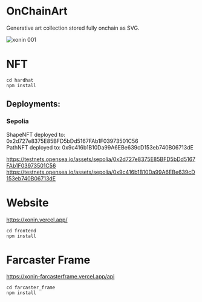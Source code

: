 # OnChainArt 

Generative art collection stored fully onchain as SVG.

![xonin 001](https://github.com/phdargen/onChainArt/assets/29732335/3e90a293-a8a0-49f6-bc34-b58c48bde36e)

# NFT 
```shell
cd hardhat
npm install
```
## Deployments:

### Sepolia
ShapeNFT deployed to: 0x2d727e8375E85BFD5bDd5167FAb1F03973501C56  
PathNFT deployed to: 0x9c416b1B10Da99A6EBe639cD153eb740B06713dE  

https://testnets.opensea.io/assets/sepolia/0x2d727e8375E85BFD5bDd5167FAb1F03973501C56
https://testnets.opensea.io/assets/sepolia/0x9c416b1B10Da99A6EBe639cD153eb740B06713dE

# Website

https://xonin.vercel.app/

```shell
cd frontend
npm install
```

# Farcaster Frame

https://xonin-farcasterframe.vercel.app/api

```shell
cd farcaster_frame
npm install
```

